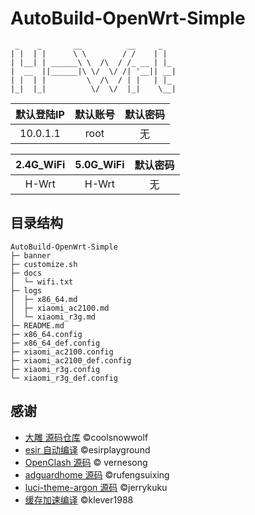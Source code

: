 # AutoBuild-OpenWrt-Simple

```
 _    _       __          __     _
| |  | |      \ \        / /    | |  
| |__| | ______\ \  /\  / /_ __ | |_ 
|  __  ||______|\ \/  \/ /| '__|| __|
| |  | |         \  /\  / | |   | |_ 
|_|  |_|          \/  \/  |_|    \__|
```
| 默认登陆IP | 默认账号 | 默认密码 |
| :-------: | :-------: | :------: |
| 10.0.1.1   | root     | 无 |

| 2.4G_WiFi | 5.0G_WiFi | 默认密码 |
| :-------: | :-------: | :-------: |
|   H-Wrt   | H-Wrt     | 无       |

## 目录结构

```
AutoBuild-OpenWrt-Simple
├─ banner
├─ customize.sh
├─ docs
│  └─ wifi.txt
├─ logs
│  ├─ x86_64.md
│  ├─ xiaomi_ac2100.md
│  └─ xiaomi_r3g.md
├─ README.md
├─ x86_64.config
├─ x86_64_def.config
├─ xiaomi_ac2100.config
├─ xiaomi_ac2100_def.config
├─ xiaomi_r3g.config
└─ xiaomi_r3g_def.config

```

## 感谢

- [大雕 源码仓库](https://github.com/coolsnowwolf/lede.git) ©coolsnowwolf
- [esir 自动编译](https://github.com/esirplayground/AutoBuild-OpenWrt.git) ©esirplayground
- [OpenClash 源码](https://github.com/vernesong/OpenClash.git)  © vernesong
- [adguardhome 源码](https://github.com/rufengsuixing/luci-app-adguardhome.git) ©rufengsuixing
- [luci-theme-argon 源码](https://github.com/jerrykuku/luci-theme-argon.git) ©jerrykuku
- [缓存加速编译](https://github.com/klever1988/cachewrtbuild) ©klever1988

